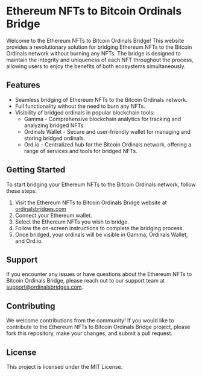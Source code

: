 # Ethereum NFTs to Bitcoin Ordinals Bridge

Welcome to the Ethereum NFTs to Bitcoin Ordinals Bridge! This website provides a revolutionary solution for bridging Ethereum NFTs to the Bitcoin Ordinals network without burning any NFTs. The bridge is designed to maintain the integrity and uniqueness of each NFT throughout the process, allowing users to enjoy the benefits of both ecosystems simultaneously.

## Features

- Seamless bridging of Ethereum NFTs to the Bitcoin Ordinals network.
- Full functionality without the need to burn any NFTs.
- Visibility of bridged ordinals in popular blockchain tools:
  - Gamma - Comprehensive blockchain analytics for tracking and analyzing bridged NFTs.
  - Ordinals Wallet - Secure and user-friendly wallet for managing and storing bridged ordinals.
  - Ord.io - Centralized hub for the Bitcoin Ordinals network, offering a range of services and tools for bridged NFTs.

## Getting Started

To start bridging your Ethereum NFTs to the Bitcoin Ordinals network, follow these steps:

1. Visit the Ethereum NFTs to Bitcoin Ordinals Bridge website at [ordinalsbridges.com](https://ordinalsbridges.com)
2. Connect your Ethereum wallet.
3. Select the Ethereum NFTs you wish to bridge.
4. Follow the on-screen instructions to complete the bridging process.
5. Once bridged, your ordinals will be visible in Gamma, Ordinals Wallet, and Ord.io.

## Support

If you encounter any issues or have questions about the Ethereum NFTs to Bitcoin Ordinals Bridge, please reach out to our support team at support@ordinalsbridges.com.

## Contributing

We welcome contributions from the community! If you would like to contribute to the Ethereum NFTs to Bitcoin Ordinals Bridge project, please fork this repository, make your changes, and submit a pull request.

## License

This project is licensed under the MIT License.
